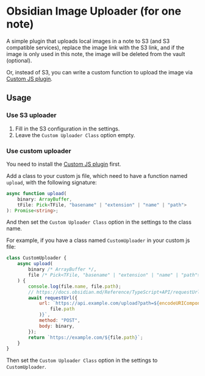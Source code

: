 # Obsidian Image Uploader (for one note)

A simple plugin that uploads local images in a note to S3 (and S3 compatible services), replace the image link with the S3 link, and if the image is only used in this note, the image will be deleted from the vault (optional).

Or, instead of S3, you can write a custom function to upload the image via [Custom JS plugin](https://github.com/saml-dev/obsidian-custom-js).

## Usage

### Use S3 uploader

1. Fill in the S3 configuration in the settings.
2. Leave the `Custom Uploader Class` option empty.

### Use custom uploader

You need to install the [Custom JS plugin](https://github.com/saml-dev/obsidian-custom-js) first.

Add a class to your custom js file, which need to have a function named `upload`, with the following signature:

```typescript
async function upload(
	binary: ArrayBuffer,
	tFile: Pick<TFile, "basename" | "extension" | "name" | "path">
): Promise<string>;
```

And then set the `Custom Uploader Class` option in the settings to the class name.

For example, if you have a class named `CustomUploader` in your custom js file:

```javascript
class CustomUploader {
	async upload(
		binary /* ArrayBuffer */,
		file /* Pick<TFile, "basename" | "extension" | "name" | "path"> */
	) {
		console.log(file.name, file.path);
		// https://docs.obsidian.md/Reference/TypeScript+API/requestUrl
		await requestUrl({
			url: `https://api.example.com/upload?path=${encodeURIComponent(
				file.path
			)}`,
			method: "POST",
			body: binary,
		});
		return `https://example.com/${file.path}`;
	}
}
```

Then set the `Custom Uploader Class` option in the settings to `CustomUploader`.
